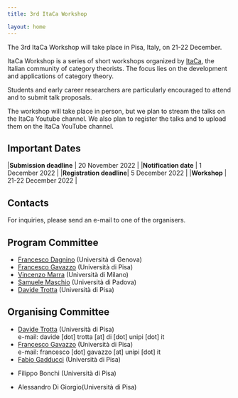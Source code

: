 ```yaml
---
title: 3rd ItaCa Workshop 

layout: home
---
```


The 3rd ItaCa Workshop will take place in Pisa, Italy, on 21-22 December.

ItaCa Workshop is a series of short workshops organized by [ItaCa](https://progetto-itaca.github.io), the Italian community of category theorists. The focus lies on the development and applications of category theory.

Students and early career researchers are particularly encouraged to attend and to submit talk proposals.

The workshop will take place in person, but we plan to stream the talks on the ItaCa Youtube channel. We also plan to register the talks and to upload them on the ItaCa YouTube channel.



## Important Dates

|**Submission deadline**  | 20 November 2022    |
|**Notification date**  | 1 December 2022    |
|**Registration deadline**| 5 December 2022    |
|**Workshop**             | 21-22 December 2022 |


## Contacts 

For inquiries, please send an e-mail to one of the organisers. 


## Program Committee
* [Francesco Dagnino](https://fdgn.github.io) (Università di Genova) 
* [Francesco Gavazzo](https://sites.google.com/view/francescogavazzo/home) (Università di Pisa)
* [Vincenzo Marra](http://marra.di.unimi.it) (Università di Milano)
* [Samuele Maschio](https://sites.google.com/view/samuelemaschio/home) (Università di Padova)
* [Davide Trotta](https://www.di.univr.it/?ent=persona&id=42247&lang=en) (Università di Pisa)

## Organising Committee 
* [Davide Trotta](https://www.di.univr.it/?ent=persona&id=42247&lang=en)  (Università di Pisa)  
e-mail: davide [dot] trotta [at] di [dot] unipi [dot] it 
* [Francesco Gavazzo](https://sites.google.com/view/francescogavazzo/home) (Università di Pisa)  
e-mail: francesco [dot] gavazzo [at] unipi [dot] it
* [Fabio Gadducci](https://pages.di.unipi.it/gadducci/) (Università di Pisa)  
<!-- e-mail: emmenegger [at] dima [dot] unige [dot] it --> 
* Filippo Bonchi (Università di Pisa)  
<!-- e-mail: enrico [dot] ghiorzi [at] gmail [dot] com  -->
* Alessandro Di Giorgio(Università di Pisa)  
<!-- e-mail: enrico [dot] ghiorzi [at] gmail [dot] com  -->





